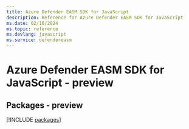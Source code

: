 ```yaml
---
title: Azure Defender EASM SDK for JavaScript
description: Reference for Azure Defender EASM SDK for JavaScript
ms.date: 02/16/2024
ms.topic: reference
ms.devlang: javascript
ms.service: defendereasm
---
```

# Azure Defender EASM SDK for JavaScript - preview
## Packages - preview
[!INCLUDE [packages](defender-easm-index.md)]